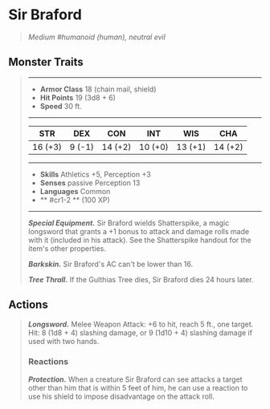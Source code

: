 # Sir Braford
>*Medium #humanoid (human), neutral evil*
## Monster Traits
>___
>- **Armor Class** 18 (chain mail, shield)
>- **Hit Points** 19 (3d8 + 6)
>- **Speed** 30 ft.
>___
>|STR|DEX|CON|INT|WIS|CHA|
>|:---:|:---:|:---:|:---:|:---:|:---:|
>|16 (+3)|9 (-1)|14 (+2)|10 (+0)|13 (+1)|14 (+2)|
>___
>- **Skills** Athletics +5, Perception +3
>- **Senses** passive Perception 13
>- **Languages** Common
>- ** #cr1-2 ** (100 XP)
>___
>***Special Equipment.*** Sir Braford wields Shatterspike, a magic longsword that grants a +1 bonus to attack and damage rolls made with it (included in his attack). See the Shatterspike handout for the item's other properties.  
>
>***Barkskin.*** Sir Braford's AC can't be lower than 16.  
>
>***Tree Thrall.*** If the Gulthias Tree dies, Sir Braford dies 24 hours later.  
>
## Actions
>***Longsword.*** Melee Weapon Attack: +6 to hit, reach 5 ft., one target. Hit: 8 (1d8 + 4) slashing damage, or 9 (1d10 + 4) slashing damage if used with two hands.  
>
>### Reactions
>***Protection.*** When a creature Sir Braford can see attacks a target other than him that is within 5 feet of him, he can use a reaction to use his shield to impose disadvantage on the attack roll.